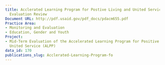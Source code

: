 ```yaml
---
title: Acclerated Learning Program for Postive Living and United Service Mid Term
  Evaluation Review
Document URL: http://pdf.usaid.gov/pdf_docs/pdacm655.pdf
Practice Area:
- Monitoring and Evaluation
- Education, Gender and Youth
Project:
- Mid-Term Evaluation of the Accelerated Learning Program for Positive Living and
  United Service (ALPP)
data_id: 170
publications_slug: Acclerated-Learning-Program-fo
---
```


